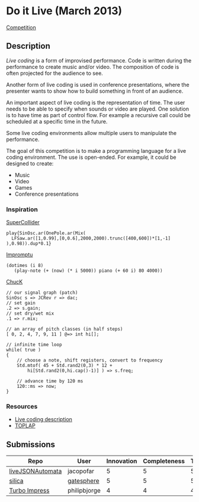 # Do it Live (March 2013)

[Competition](https://web.archive.org/web/20140909011342/http://www.pltgames.com/competition/2013/3)

## Description

*Live coding* is a form of improvised performance. Code is written during the
performance to create music and/or video. The composition of code is often
projected for the audience to see.

Another form of live coding is used in conference presentations, where the
presenter wants to show how to build something in front of an audience.

An important aspect of live coding is the representation of time. The user needs
to be able to specify when sounds or video are played. One solution is to have
time as part of control flow. For example a recursive call could be scheduled at
a specific time in the future.

Some live coding environments allow multiple users to manipulate the
performance.

The goal of this competition is to make a programming language for a live coding
environment. The use is open-ended. For example, it could be designed to create:

- Music
- Video
- Games
- Conference presentations

### Inspiration

[SuperCollider](https://supercollider.github.io/)

```supercollider
play{SinOsc.ar(OnePole.ar(Mix(
  LFSaw.ar([1,0.99],[0,0.6],2000,2000).trunc([400,600])*[1,-1]
),0.98)).dup*0.1}
```

[Impromptu](http://impromptu.moso.com.au/)

```impromptu
(dotimes (i 8)
   (play-note (+ (now) (* i 5000)) piano (+ 60 i) 80 4000))
```

[ChucK](https://chuck.cs.princeton.edu/)

```chuck
// our signal graph (patch)
SinOsc s => JCRev r => dac;
// set gain
.2 => s.gain;
// set dry/wet mix
.1 => r.mix;

// an array of pitch classes (in half steps)
[ 0, 2, 4, 7, 9, 11 ] @=> int hi[];

// infinite time loop
while( true )
{
    // choose a note, shift registers, convert to frequency
    Std.mtof( 45 + Std.rand2(0,3) * 12 +
        hi[Std.rand2(0,hi.cap()-1)] ) => s.freq;

    // advance time by 120 ms
    120::ms => now;
}
```

### Resources

- [Live coding description](https://en.wikipedia.org/wiki/Live_coding)
- [TOPLAP](https://toplap.org/)

## Submissions

| Repo                                                              | User                                                                                                   | Innovation | Completeness | Theme | Total |
| ----------------------------------------------------------------- | ------------------------------------------------------------------------------------------------------ | ---------- | ------------ | ----- | ----- |
| [liveJSONAutomata](https://github.com/jacopofar/liveJSONAutomata) | jacopofar                                                                                              | 5 | 5 | 5 | 15 |
| [silica](https://github.com/gatesphere/silica)                    | [gatesphere](https://web.archive.org/web/20141024191416/http://www.pltgames.com/user/gatesphere)       | 5 | 5 | 5 | 15 |
| [Turbo Impress](https://github.com/philipbjorge/Turbo-Impress)    | philipbjorge                                                                                           | 4 | 4 | 4 | 12 |
